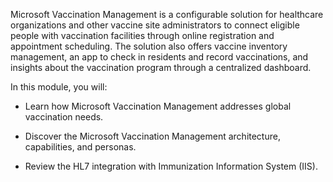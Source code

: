 Microsoft Vaccination Management is a configurable solution for healthcare organizations and other vaccine site administrators to connect eligible people with vaccination facilities through online registration and appointment scheduling. The solution also offers vaccine inventory management, an app to check in residents and record vaccinations, and insights about the vaccination program through a centralized dashboard.

In this module, you will:

- Learn how Microsoft Vaccination Management addresses global vaccination needs.

- Discover the Microsoft Vaccination Management architecture, capabilities, and personas.

- Review the HL7 integration with Immunization Information System (IIS).

